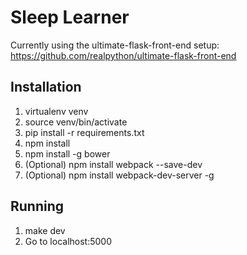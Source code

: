# Sleep Learner

Currently using the ultimate-flask-front-end setup:
https://github.com/realpython/ultimate-flask-front-end


## Installation

1. virtualenv venv
2. source venv/bin/activate
3. pip install -r requirements.txt
4. npm install
5. npm install -g bower
6. (Optional) npm install webpack --save-dev
7. (Optional) npm install webpack-dev-server -g

## Running
1. make dev
2. Go to localhost:5000
